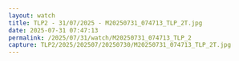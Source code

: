 ```yaml
---
layout: watch
title: TLP2 - 31/07/2025 - M20250731_074713_TLP_2T.jpg
date: 2025-07-31 07:47:13
permalink: /2025/07/31/watch/M20250731_074713_TLP_2
capture: TLP2/2025/202507/20250730/M20250731_074713_TLP_2T.jpg
---
```

